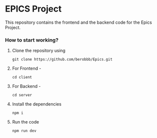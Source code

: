 # EPICS Project

This repository contains the frontend and the backend code for the Epics Project.

### How to start working?

1. Clone the repository using

   ```
   git clone https://github.com/berobbb/Epics.git
   ```

2. For Frontend -

   ```
   cd client
   ```

3. For Backend -

   ```
   cd server
   ```

4. Install the dependencies

   ```
   npm i
   ```

5. Run the code

   ```
   npm run dev
   ```
